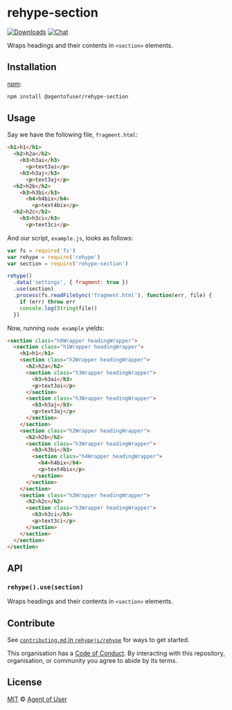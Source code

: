 # rehype-section

[![Downloads][downloads-badge]][downloads] [![Chat][chat-badge]][chat]

Wraps headings and their contents in `<section>` elements.

## Installation

[npm][]:

```bash
npm install @agentofuser/rehype-section
```

## Usage

Say we have the following file, `fragment.html`:

<!-- prettier-ignore -->
```html
<h1>h1</h1>
  <h2>h2a</h2>
    <h3>h3ai</h3>
      <p>text3ai</p>
    <h3>h3aj</h3>
      <p>text3aj</p>
  <h2>h2b</h2>
    <h3>h3bi</h3>
      <h4>h4bix</h4>
        <p>text4bix</p>
  <h2>h2c</h2>
    <h3>h3ci</h3>
      <p>text3ci</p>
```

And our script, `example.js`, looks as follows:

```javascript
var fs = require('fs')
var rehype = require('rehype')
var section = require('rehype-section')

rehype()
  .data('settings', { fragment: true })
  .use(section)
  .process(fs.readFileSync('fragment.html'), function(err, file) {
    if (err) throw err
    console.log(String(file))
  })
```

Now, running `node example` yields:

<!-- prettier-ignore -->
```html
<section class="h0Wrapper headingWrapper">
  <section class="h1Wrapper headingWrapper">
    <h1>h1</h1>
    <section class="h2Wrapper headingWrapper">
      <h2>h2a</h2>
      <section class="h3Wrapper headingWrapper">
        <h3>h3ai</h3>
        <p>text3ai</p>
      </section>
      <section class="h3Wrapper headingWrapper">
        <h3>h3aj</h3>
        <p>text3aj</p>
      </section>
    </section>
    <section class="h2Wrapper headingWrapper">
      <h2>h2b</h2>
      <section class="h3Wrapper headingWrapper">
        <h3>h3bi</h3>
        <section class="h4Wrapper headingWrapper">
          <h4>h4bix</h4>
          <p>text4bix</p>
        </section>
      </section>
    </section>
    <section class="h2Wrapper headingWrapper">
      <h2>h2c</h2>
      <section class="h3Wrapper headingWrapper">
        <h3>h3ci</h3>
        <p>text3ci</p>
      </section>
    </section>
  </section>
</section>
```

## API

### `rehype().use(section)`

Wraps headings and their contents in `<section>` elements.

## Contribute

See [`contributing.md` in `rehypejs/rehype`][contribute] for ways to get
started.

This organisation has a [Code of Conduct][coc]. By interacting with this
repository, organisation, or community you agree to abide by its terms.

## License

[MIT][license] © [Agent of User][author]

<!-- Definitions -->

[build-badge]: https://img.shields.io/travis/agentofuser/rehype-section.svg
[build]: https://travis-ci.org/agentofuser/rehype-section
[downloads-badge]: https://img.shields.io/npm/dm/rehype-section.svg
[downloads]: https://www.npmjs.com/package/@agentofuser/rehype-section
[chat-badge]:
  https://img.shields.io/badge/join%20the%20community-on%20spectrum-7b16ff.svg
[chat]: https://spectrum.chat/unified/rehype
[npm]: https://docs.npmjs.com/cli/install
[license]: license
[author]: https://agentofuser.com
[rehype]: https://github.com/rehypejs/rehype
[contribute]: https://github.com/rehypejs/rehype/blob/master/contributing.md
[coc]: https://github.com/rehypejs/rehype/blob/master/code-of-conduct.md
